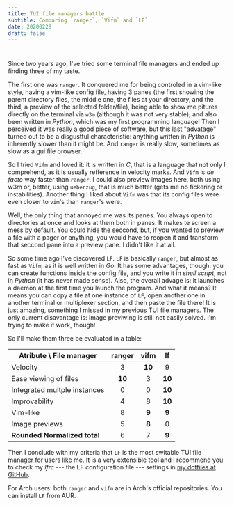 ```yaml
---
title: TUI file managers battle
subtitle: Comparing `ranger`, `Vifm` and `LF`
date: 20200228
draft: false
---
```


# 

Since two years ago, I've tried some terminal file managers and ended up finding three of my taste.

The first one was `ranger`. It conquered me for being controled in a vim-like style, having a vim-like config file, having 3 panes (the first showing the parent directory files, the middle one, the files at your directory, and the third, a preview of the selected folder/file), being able to show me pitures directly on the terminal via `w3m` (although it was not very stable), and also been written in *Python*, which was my first programming language! Then I perceived it was really a good piece of software, but this last "advatage" turned out to be a disgustful characteristic: anything written in *Python* is inherently slower than it might be. And `ranger` is really slow, sometimes as slow as a gui file browser.

So I tried `Vifm` and loved it: it is written in *C*, that is a language that not only I comprehend, as it is usually refference in velocity marks. And `Vifm` is *de facto* way faster than `ranger`. I could also preview images here, both using w3m or, better, using `ueberzug`, that is much better (gets me no fickering or instabilities). Another thing I liked about `Vifm` was that its config files were even closer to `vim`'s than `ranger`'s were.

Well, the only thing that annoyed me was its panes. You always open to directories at once and looks at them both in panes. It makes te screen a mess by default. You could hide the seccond, but, if you wanted to preview a file with a pager or anything, you would have to reopen it and transform that seccond pane into a preview pane. I didn't like it at all.

So some time ago I've discovered `LF`. `LF` is basically `ranger`, but almost as fast as `Vifm`, as it is well written in *Go*. It has some advantages, though: you can create functions inside the config file, and you write it in *shell script*, not in *Python* (it has never made sense). Also, the overall advage is: it launches a daemon at the first time you launch the program. And what it means? It means you can copy a file at one instance of `LF`, open another one in another terminal or multiplexer section, and then paste the file there! It is just amazing, something I missed in my previous TUI file managers. The only current disavantage is: image previwing is still not easily solved. I'm trying to make it work, though!

So I'll make them three be evaluated in a table:

| Atribute \ File manager | ranger | vifm | **lf** |
|-|:-:|:-:|:-:|
| Velocity | 3 | **10** | 9 |
| Ease viewing of files | **10** | 3 | **10** |
| Integrated multple instances | 0 | 0 | **10** |
| Improvability | 4 | 8 | **10** |
| Vim-like | 8 | **9** | **9** |
| Image previews | 5 | **8** | 0 |
| **Rounded Normalized total** | 6 | 7 | **9** |

Then I conclude with my criteria that `LF` is the most switable TUI file manager for users like me. It is a very extensible tool and I recommend you to check my *lfrc* --- the LF configuration file --- settings in [my dotfiles at GitHub](https://github.com/marcosrdac/dotfiles/blob/dotfiles_bspwm/.config/lf/lfrc).

For Arch users: both `ranger` and `vifm` are in Arch's official repositories. You can install `LF` from AUR.
